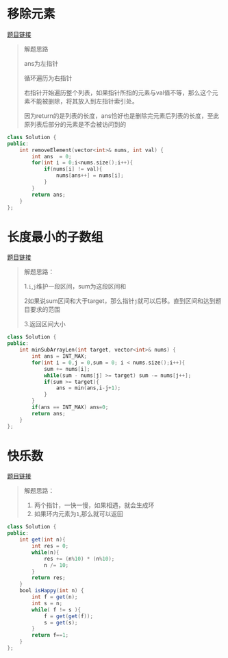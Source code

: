 # 移除元素

[题目链接](https://leetcode.cn/problems/remove-element/)

>
>
>解题思路
>
>ans为左指针
>
>循环遍历为右指针
>
>右指针开始遍历整个列表，如果指针所指的元素与val值不等，那么这个元素不能被删除，将其放入到左指针索引处。
>
>因为return的是列表的长度，ans恰好也是删除完元素后列表的长度，至此原列表后部分的元素是不会被访问到的

```c++
class Solution {
public:
    int removeElement(vector<int>& nums, int val) {
        int ans  = 0;
        for(int i = 0;i<nums.size();i++){
            if(nums[i] != val){
                nums[ans++] = nums[i];
            }
        }
        return ans;
    }
};
```

# 长度最小的子数组

[题目链接](https://leetcode.cn/problems/minimum-size-subarray-sum/description/)

>解题思路：
>
>1.`i`,`j`维护一段区间，sum为这段区间和
>
>2如果说sum区间和大于target，那么指针`j`就可以后移。直到区间和达到题目要求的范围
>
>3.返回区间大小



```c++
class Solution {
public:
    int minSubArrayLen(int target, vector<int>& nums) {
        int ans = INT_MAX;
        for(int i = 0,j = 0,sum = 0; i < nums.size();i++){
            sum += nums[i];
            while(sum - nums[j] >= target) sum -= nums[j++];
            if(sum >= target){
                ans = min(ans,i-j+1);
            }
        }
        if(ans == INT_MAX) ans=0;
        return ans;
    }
};
```

# 快乐数

[题目链接](https://leetcode.cn/problems/happy-number/description/)

>
>
>解题思路：
>
>1. 两个指针，一快一慢，如果相遇，就会生成环
>2. 如果环内元素为`1`,那么就可以返回

```java
class Solution {
public:
    int get(int n){
        int res = 0;
        while(n){
            res += (n%10) * (n%10);
            n /= 10;
        }
        return res;
    }
    bool isHappy(int n) {
        int f = get(n);
        int s = n;
        while( f != s ){
            f = get(get(f));
            s = get(s);
        }
        return f==1;
    }
};
```

